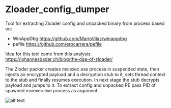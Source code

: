 # Zloader_config_dumper
Tool for extracting Zloader config and unpacked binary from process based on: 
 - WinAppDbg https://github.com/MarioVilas/winappdbg
 - pefile https://github.com/erocarrera/pefile

Idea for this tool came from this analysis: https://johannesbader.ch/blog/the-dga-of-zloader/

The Zloder packer creates msiexec.exe process in suspended state, then injects an encrypted payload and a decryption stub to it, sets thread context to the stub and finally resumes execution. In next stage the stub decrypts payload and jumps to it. To extract config and unpacked PE pass PID of spawned msiexec.exe process as argument.

![alt text](https://github.com/tomHCF/Zloader_config_dumper/blob/master/usage.png?raw=true)
